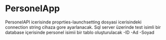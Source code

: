 # PersonelApp
PersonelAPI icerisinde proprties-launchsetting dosyasi icerisindeki connection string cihaza gore ayarlanacak. Sql server üzerinde test isimli bir database içerisinde personel isimii bir tablo oluşturulacak
-ID
-Ad
-Soyad
